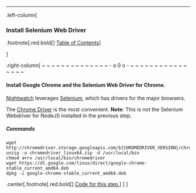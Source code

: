 ---
.left-column[
  ### Install Selenium Web Driver
.footnote[.red.bold[] [Table of Contents](./)] 
<!-- H -->]
.right-column[
~ ~ ~ ~ ~ ~ ~ ~ ~ ~ ~ ~ ~ ~ - o 0 o - ~ ~ ~ ~ ~ ~ ~ ~ ~ ~ ~ ~ ~ ~ ~ ~

#### Install Google Chrome and the Selenium Web Driver for Chrome.

[Nightwatch](http://nightwatchjs.org/) leverages [Selenium](http://www.seleniumhq.org/), which has drivers for the major browsers.

The [Chrome Driver](https://code.google.com/p/selenium/wiki/ChromeDriver) is the most convenient.  **Note**: This is not the Selenium Webdriver for NodeJS installed in the previous step.
##### Commands
```terminal
wget http://chromedriver.storage.googleapis.com/${CHROMEDRIVER_VERSION}/chromedriver_linux64.zip
unzip -o chromedriver_linux64.zip -d /usr/local/bin
chmod a+rx /usr/local/bin/chromedriver
wget https://dl.google.com/linux/direct/google-chrome-stable_current_amd64.deb
dpkg -i google-chrome-stable_current_amd64.deb
```

<!-- Code for this begins at line #93-->
<!-- B -->
.center[.footnote[.red.bold[] <a href="https://github.com/martinhbramwell/Meteor-CI-Tutorial/blob/master/Step01_PrepareTheMachine.sh#L95" target="_blank">Code for this step.</a>] ]
]
